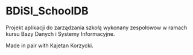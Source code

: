 # BDiSI_SchoolDB

Projekt aplikacji do zarządzania szkołą wykonany zespołowow w ramach kursu Bazy Danych i Systemy Informacyjne.

Made in pair with Kajetan Korzycki.
